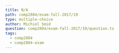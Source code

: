 ```yaml
---
title: N/A
path: comp2804/exam-fall-2017/19
type: multiple-choice
author: Michiel Smid
question: comp2804/exam-fall-2017/19/question.ts
tags:
  - comp2804
  - comp2804-exam
---
```

